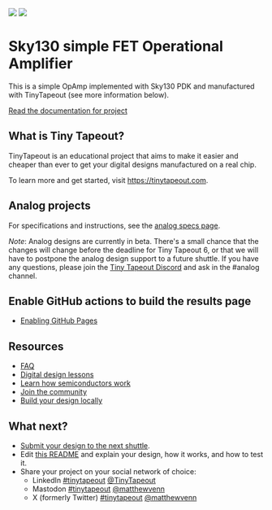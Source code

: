 ![](../../workflows/gds/badge.svg) ![](../../workflows/docs/badge.svg)

# Sky130 simple FET Operational Amplifier

This is a simple OpAmp implemented with Sky130 PDK and manufactured with TinyTapeout (see more information below).

[Read the documentation for project](docs/info.md)

## What is Tiny Tapeout?

TinyTapeout is an educational project that aims to make it easier and cheaper than ever to get your digital designs manufactured on a real chip.

To learn more and get started, visit https://tinytapeout.com.

## Analog projects

For specifications and instructions, see the [analog specs page](https://tinytapeout.com/specs/analog/).

*Note*: Analog designs are currently in beta. There's a small chance that the changes will change before the deadline for Tiny Tapeout 6, or that we will have to postpone the analog design support to a future shuttle. If you have any questions, please join the [Tiny Tapeout Discord](https://tinytapeout.com/discord) and ask in the #analog channel.

## Enable GitHub actions to build the results page

- [Enabling GitHub Pages](https://tinytapeout.com/faq/#my-github-action-is-failing-on-the-pages-part)

## Resources

- [FAQ](https://tinytapeout.com/faq/)
- [Digital design lessons](https://tinytapeout.com/digital_design/)
- [Learn how semiconductors work](https://tinytapeout.com/siliwiz/)
- [Join the community](https://tinytapeout.com/discord)
- [Build your design locally](https://docs.google.com/document/d/1aUUZ1jthRpg4QURIIyzlOaPWlmQzr-jBn3wZipVUPt4)

## What next?

- [Submit your design to the next shuttle](https://app.tinytapeout.com/).
- Edit [this README](README.md) and explain your design, how it works, and how to test it.
- Share your project on your social network of choice:
  - LinkedIn [#tinytapeout](https://www.linkedin.com/search/results/content/?keywords=%23tinytapeout) [@TinyTapeout](https://www.linkedin.com/company/100708654/)
  - Mastodon [#tinytapeout](https://chaos.social/tags/tinytapeout) [@matthewvenn](https://chaos.social/@matthewvenn)
  - X (formerly Twitter) [#tinytapeout](https://twitter.com/hashtag/tinytapeout) [@matthewvenn](https://twitter.com/matthewvenn)
